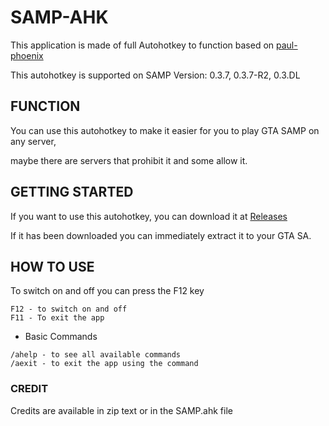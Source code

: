 # SAMP-AHK
This application is made of full Autohotkey to function based on [paul-phoenix](https://github.com/paul-phoenix)

This autohotkey is supported on SAMP Version: 0.3.7, 0.3.7-R2, 0.3.DL
## FUNCTION
You can use this autohotkey to make it easier for you to play GTA SAMP on any server,

maybe there are servers that prohibit it and some allow it.
## GETTING STARTED
If you want to use this autohotkey, you can download it at [Releases](https://github.com/Mr4sR/SAMP-AHK/releases)

If it has been downloaded you can immediately extract it to your GTA SA.
## HOW TO USE
To switch on and off you can press the F12 key
```
F12 - to switch on and off
F11 - To exit the app
```
* Basic Commands
```
/ahelp - to see all available commands
/aexit - to exit the app using the command
```
### CREDIT
Credits are available in zip text or in the SAMP.ahk file
